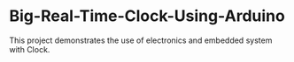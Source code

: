 # Big-Real-Time-Clock-Using-Arduino
This project demonstrates the use of electronics and embedded system with Clock.
